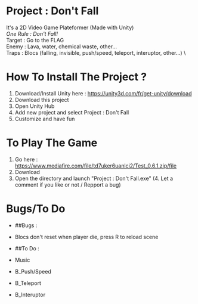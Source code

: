 # Project : Don't Fall
It's a 2D Video Game Plateformer (Made with Unity) \
_One Rule : Don't Fall!_\
Target : Go to the FLAG \
Enemy : Lava, water, chemical waste, other...\
Traps : Blocs (falling, invisible, push/speed, teleport, interuptor, other...) \



# How To Install The Project ?
1. Download/Install Unity here : https://unity3d.com/fr/get-unity/download
2. Download this project
3. Open Unity Hub
4. Add new project and select Project : Don't Fall
5. Customize and have fun



# To Play The Game
1. Go here : https://www.mediafire.com/file/td7uker6uanlci2/Test_0.6.1.zip/file
2. Download
3. Open the directory and launch "Project : Don't Fall.exe"
(4. Let a comment if you like or not / Repport a bug)

# Bugs/To Do
* ##Bugs :
* Blocs don't reset when player die, press R to reload scene


* ##To Do :
* Music
* B_Push/Speed
* B_Teleport
* B_Interuptor

